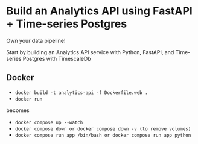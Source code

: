 <!-- @format -->

# Build an Analytics API using FastAPI + Time-series Postgres

Own your data pipeline!

Start by building an Analytics API service with Python, FastAPI, and Time-series Postgres with TimescaleDb

## Docker

- `docker build -t analytics-api -f Dockerfile.web .`
- `docker run`

becomes

- `docker compose up --watch`
- `docker compose down or docker compose down -v (to remove volumes)`
- `docker compose run app /bin/bash or docker compose run app python`

